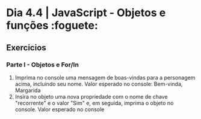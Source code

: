 # Dia 4.4 | JavaScript - Objetos e funções :foguete:

## Exercicios

### Parte I - Objetos e For/In

1. Imprima no console uma mensagem de boas-vindas para a personagem acima, incluindo seu nome.
Valor esperado no console: Bem-vinda, Margarida
2. Insira no objeto uma nova propriedade com o nome de chave "recorrente" e o valor "Sim" e, em seguida, imprima o objeto no console.
Valor esperado no console
